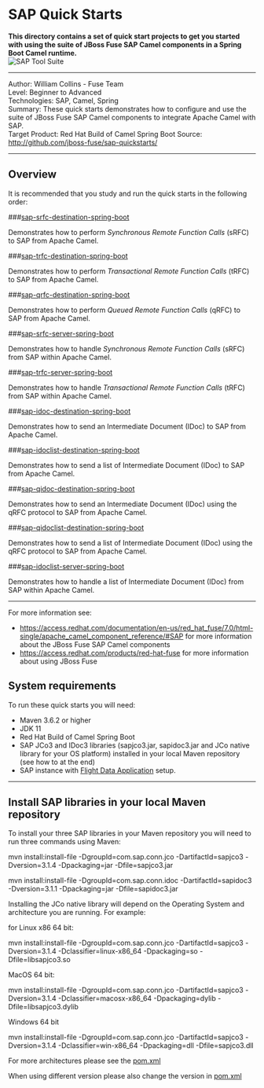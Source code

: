 SAP Quick Starts  
================  
 **This directory contains a set of quick start projects to get you started with using the suite of JBoss Fuse SAP Camel components in a Spring Boot Camel runtime.**  
![SAP Tool Suite](../sap_tool_suite.png "SAP Tool Suite")

***  
Author: William Collins - Fuse Team  
Level: Beginner to Advanced  
Technologies: SAP, Camel, Spring  
Summary: These quick starts demonstrates how to configure and use the suite of JBoss Fuse SAP Camel components to integrate Apache Camel with SAP.       
Target Product: Red Hat Build of Camel Spring Boot
Source: <http://github.com/jboss-fuse/sap-quickstarts/>

***  

Overview  
--------  

It is recommended that you study and run the quick starts in the following order:  

###[sap-srfc-destination-spring-boot](sap-srfc-destination-spring-boot/README.md)  

Demonstrates how to perform *Synchronous Remote Function Calls* (sRFC) to SAP from Apache Camel.   

###[sap-trfc-destination-spring-boot](sap-trfc-destination-spring-boot/README.md)    

Demonstrates how to perform *Transactional Remote Function Calls* (tRFC) to SAP from Apache Camel.   

###[sap-qrfc-destination-spring-boot](sap-qrfc-destination-spring-boot/README.md)    

Demonstrates how to perform *Queued Remote Function Calls* (qRFC) to SAP from Apache Camel.   

###[sap-srfc-server-spring-boot](sap-srfc-server-spring-boot/README.md)  

Demonstrates how to handle *Synchronous Remote Function Calls* (sRFC) from SAP within Apache Camel.   
  
###[sap-trfc-server-spring-boot](sap-trfc-server-spring-boot/README.md)  

Demonstrates how to handle *Transactional Remote Function Calls* (tRFC) from SAP within Apache Camel.   

###[sap-idoc-destination-spring-boot](sap-idoc-destination-spring-boot/README.md)   

Demonstrates how to send an Intermediate Document (IDoc) to SAP from Apache Camel.   

###[sap-idoclist-destination-spring-boot](sap-idoclist-destination-spring-boot/README.md)   

Demonstrates how to send a list of Intermediate Document (IDoc) to SAP from Apache Camel.   

###[sap-qidoc-destination-spring-boot](sap-qidoc-destination-spring-boot/README.md)   

Demonstrates how to send an Intermediate Document (IDoc) using the qRFC protocol to SAP from Apache Camel.   

###[sap-qidoclist-destination-spring-boot](sap-qidoclist-destination-spring-boot/README.md)   

Demonstrates how to send a list of Intermediate Document (IDoc) using the qRFC protocol to SAP from Apache Camel.   

###[sap-idoclist-server-spring-boot](sap-idoclist-server-spring-boot/README.md)   

Demonstrates how to handle a list of Intermediate Document (IDoc) from SAP within Apache Camel.   

-----
For more information see:

* <https://access.redhat.com/documentation/en-us/red_hat_fuse/7.0/html-single/apache_camel_component_reference/#SAP> for more information about the JBoss Fuse SAP Camel components 
* <https://access.redhat.com/products/red-hat-fuse> for more information about using JBoss Fuse

System requirements
-------------------

To run these quick starts you will need:

* Maven 3.6.2 or higher
* JDK 11
* Red Hat Build of Camel Spring Boot
* SAP JCo3 and IDoc3 libraries (sapjco3.jar, sapidoc3.jar and JCo native library for your OS platform) installed in your local Maven repository (see how to at the end)
* SAP instance with [Flight Data Application](http://help.sap.com/saphelp_erp60_sp/helpdata/en/db/7c623cf568896be10000000a11405a/content.htm) setup.

---
Install SAP libraries in your local Maven repository
---

To install your three SAP libraries in your Maven repository you will need to run three commands using Maven:


mvn install:install-file -DgroupId=com.sap.conn.jco -DartifactId=sapjco3 -Dversion=3.1.4 -Dpackaging=jar -Dfile=sapjco3.jar

mvn install:install-file -DgroupId=com.sap.conn.idoc -DartifactId=sapidoc3 -Dversion=3.1.1 -Dpackaging=jar -Dfile=sapidoc3.jar

Installing the JCo native library will depend on the Operating System and architecture you are running. For example: 

for Linux x86 64 bit:

mvn install:install-file -DgroupId=com.sap.conn.jco -DartifactId=sapjco3 -Dversion=3.1.4 -Dclassifier=linux-x86_64 -Dpackaging=so -Dfile=libsapjco3.so

MacOS 64 bit:

mvn install:install-file -DgroupId=com.sap.conn.jco -DartifactId=sapjco3 -Dversion=3.1.4 -Dclassifier=macosx-x86_64 -Dpackaging=dylib -Dfile=libsapjco3.dylib

Windows 64 bit

mvn install:install-file -DgroupId=com.sap.conn.jco -DartifactId=sapjco3 -Dversion=3.1.4 -Dclassifier=win-x86_64 -Dpackaging=dll -Dfile=sapjco3.dll

For more architectures please see the [pom.xml](pom.xml#L376)

When using different version please also change the version in [pom.xml](pom.xml#L46)






